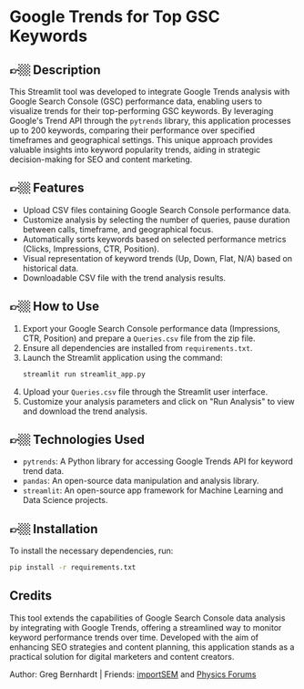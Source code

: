 
# Google Trends for Top GSC Keywords

## 👉🏼 Description
This Streamlit tool was developed to integrate Google Trends analysis with Google Search Console (GSC) performance data, enabling users to visualize trends for their top-performing GSC keywords. By leveraging Google's Trend API through the `pytrends` library, this application processes up to 200 keywords, comparing their performance over specified timeframes and geographical settings. This unique approach provides valuable insights into keyword popularity trends, aiding in strategic decision-making for SEO and content marketing.

## 👉🏼 Features
- Upload CSV files containing Google Search Console performance data.
- Customize analysis by selecting the number of queries, pause duration between calls, timeframe, and geographical focus.
- Automatically sorts keywords based on selected performance metrics (Clicks, Impressions, CTR, Position).
- Visual representation of keyword trends (Up, Down, Flat, N/A) based on historical data.
- Downloadable CSV file with the trend analysis results.

## 👉🏼 How to Use
1. Export your Google Search Console performance data (Impressions, CTR, Position) and prepare a `Queries.csv` file from the zip file.
2. Ensure all dependencies are installed from `requirements.txt`.
3. Launch the Streamlit application using the command:
   ```bash
   streamlit run streamlit_app.py
   ```
4. Upload your `Queries.csv` file through the Streamlit user interface.
5. Customize your analysis parameters and click on "Run Analysis" to view and download the trend analysis.

## 👉🏼 Technologies Used
- `pytrends`: A Python library for accessing Google Trends API for keyword trend data.
- `pandas`: An open-source data manipulation and analysis library.
- `streamlit`: An open-source app framework for Machine Learning and Data Science projects.

## 👉🏼 Installation
To install the necessary dependencies, run:
```bash
pip install -r requirements.txt
```

## Credits

This tool extends the capabilities of Google Search Console data analysis by integrating with Google Trends, offering a streamlined way to monitor keyword performance trends over time. Developed with the aim of enhancing SEO strategies and content planning, this application stands as a practical solution for digital marketers and content creators.

Author: Greg Bernhardt | Friends: [importSEM](https://www.importsem.com) and [Physics Forums](https://www.physicsforums.com)


